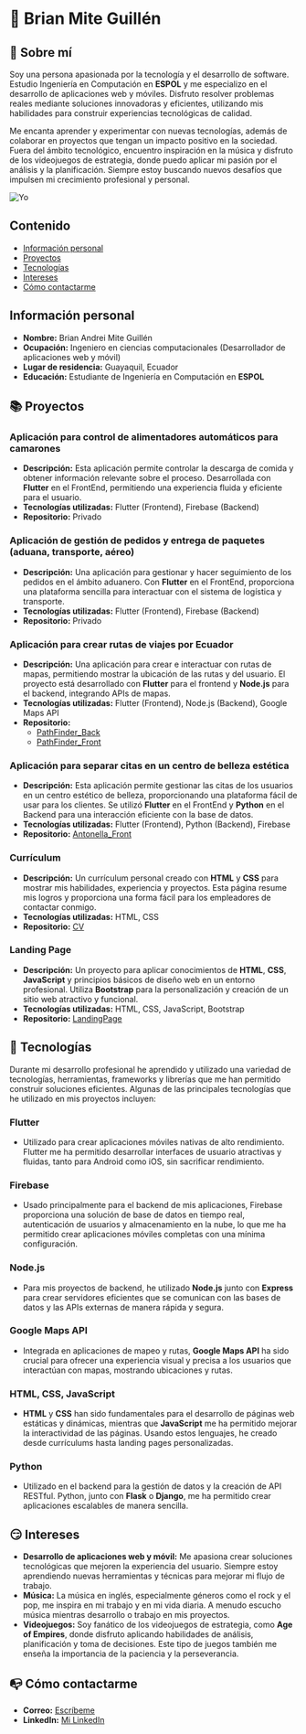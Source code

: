# 🐢 Brian Mite Guillén

## 💁 Sobre mí

Soy una persona apasionada por la tecnología y el desarrollo de software. Estudio Ingeniería en Computación en **ESPOL** y me especializo en el desarrollo de aplicaciones web y móviles. Disfruto resolver problemas reales mediante soluciones innovadoras y eficientes, utilizando mis habilidades para construir experiencias tecnológicas de calidad.

Me encanta aprender y experimentar con nuevas tecnologías, además de colaborar en proyectos que tengan un impacto positivo en la sociedad. Fuera del ámbito tecnológico, encuentro inspiración en la música y disfruto de los videojuegos de estrategia, donde puedo aplicar mi pasión por el análisis y la planificación. Siempre estoy buscando nuevos desafíos que impulsen mi crecimiento profesional y personal.

![Yo](https://i.pinimg.com/originals/8b/19/fe/8b19feb0d9eec43509283e74917a7fe9.gif)

## Contenido
- [Información personal](#información-personal)
- [Proyectos](#proyectos)
- [Tecnologías](#tecnologías)
- [Intereses](#intereses)
- [Cómo contactarme](#cómo-contactarme)

## Información personal

- **Nombre:** Brian Andrei Mite Guillén
- **Ocupación:** Ingeniero en ciencias computacionales (Desarrollador de aplicaciones web y móvil)
- **Lugar de residencia:** Guayaquil, Ecuador
- **Educación:** Estudiante de Ingeniería en Computación en **ESPOL**

## 📚 Proyectos

### **Aplicación para control de alimentadores automáticos para camarones**
- **Descripción:** Esta aplicación permite controlar la descarga de comida y obtener información relevante sobre el proceso. Desarrollada con **Flutter** en el FrontEnd, permitiendo una experiencia fluida y eficiente para el usuario.
- **Tecnologías utilizadas:** Flutter (Frontend), Firebase (Backend)
- **Repositorio:** Privado

### **Aplicación de gestión de pedidos y entrega de paquetes (aduana, transporte, aéreo)**
- **Descripción:** Una aplicación para gestionar y hacer seguimiento de los pedidos en el ámbito aduanero. Con **Flutter** en el FrontEnd, proporciona una plataforma sencilla para interactuar con el sistema de logística y transporte.
- **Tecnologías utilizadas:** Flutter (Frontend), Firebase (Backend)
- **Repositorio:** Privado

### **Aplicación para crear rutas de viajes por Ecuador**
- **Descripción:** Una aplicación para crear e interactuar con rutas de mapas, permitiendo mostrar la ubicación de las rutas y del usuario. El proyecto está desarrollado con **Flutter** para el frontend y **Node.js** para el backend, integrando APIs de mapas.
- **Tecnologías utilizadas:** Flutter (Frontend), Node.js (Backend), Google Maps API
- **Repositorio:**
  - [PathFinder_Back](https://github.com/gjareval/PathFinder_Back)
  - [PathFinder_Front](https://github.com/bmitegui/proyectoLP)

### **Aplicación para separar citas en un centro de belleza estética**
- **Descripción:** Esta aplicación permite gestionar las citas de los usuarios en un centro estético de belleza, proporcionando una plataforma fácil de usar para los clientes. Se utilizó **Flutter** en el FrontEnd y **Python** en el Backend para una interacción eficiente con la base de datos.
- **Tecnologías utilizadas:** Flutter (Frontend), Python (Backend), Firebase
- **Repositorio:** [Antonella_Front](https://github.com/bmitegui/antonella)

### **Currículum**
- **Descripción:** Un currículum personal creado con **HTML** y **CSS** para mostrar mis habilidades, experiencia y proyectos. Esta página resume mis logros y proporciona una forma fácil para los empleadores de contactar conmigo.
- **Tecnologías utilizadas:** HTML, CSS
- **Repositorio:** [CV](https://github.com/bmitegui/curriculum)

### **Landing Page**
- **Descripción:** Un proyecto para aplicar conocimientos de **HTML**, **CSS**, **JavaScript** y principios básicos de diseño web en un entorno profesional. Utiliza **Bootstrap** para la personalización y creación de un sitio web atractivo y funcional.
- **Tecnologías utilizadas:** HTML, CSS, JavaScript, Bootstrap
- **Repositorio:** [LandingPage](https://github.com/bmitegui/landing)

## 🧰 Tecnologías

Durante mi desarrollo profesional he aprendido y utilizado una variedad de tecnologías, herramientas, frameworks y librerías que me han permitido construir soluciones eficientes. Algunas de las principales tecnologías que he utilizado en mis proyectos incluyen:

### **Flutter**
- Utilizado para crear aplicaciones móviles nativas de alto rendimiento. Flutter me ha permitido desarrollar interfaces de usuario atractivas y fluidas, tanto para Android como iOS, sin sacrificar rendimiento.

### **Firebase**
- Usado principalmente para el backend de mis aplicaciones, Firebase proporciona una solución de base de datos en tiempo real, autenticación de usuarios y almacenamiento en la nube, lo que me ha permitido crear aplicaciones móviles completas con una mínima configuración.

### **Node.js**
- Para mis proyectos de backend, he utilizado **Node.js** junto con **Express** para crear servidores eficientes que se comunican con las bases de datos y las APIs externas de manera rápida y segura.

### **Google Maps API**
- Integrada en aplicaciones de mapeo y rutas, **Google Maps API** ha sido crucial para ofrecer una experiencia visual y precisa a los usuarios que interactúan con mapas, mostrando ubicaciones y rutas.

### **HTML, CSS, JavaScript**
- **HTML** y **CSS** han sido fundamentales para el desarrollo de páginas web estáticas y dinámicas, mientras que **JavaScript** me ha permitido mejorar la interactividad de las páginas. Usando estos lenguajes, he creado desde currículums hasta landing pages personalizadas.

### **Python**
- Utilizado en el backend para la gestión de datos y la creación de API RESTful. Python, junto con **Flask** o **Django**, me ha permitido crear aplicaciones escalables de manera sencilla.

## 😏 Intereses

- **Desarrollo de aplicaciones web y móvil:** Me apasiona crear soluciones tecnológicas que mejoren la experiencia del usuario. Siempre estoy aprendiendo nuevas herramientas y técnicas para mejorar mi flujo de trabajo.
- **Música:** La música en inglés, especialmente géneros como el rock y el pop, me inspira en mi trabajo y en mi vida diaria. A menudo escucho música mientras desarrollo o trabajo en mis proyectos.
- **Videojuegos:** Soy fanático de los videojuegos de estrategia, como **Age of Empires**, donde disfruto aplicando habilidades de análisis, planificación y toma de decisiones. Este tipo de juegos también me enseña la importancia de la paciencia y la perseverancia.

## 📭 Cómo contactarme

- **Correo:** [Escríbeme](mailto:briandreimiteguillen@hotmail.com)
- **LinkedIn:** [Mi LinkedIn](https://www.linkedin.com/in/brian-mite-guillen-5b3600163)
